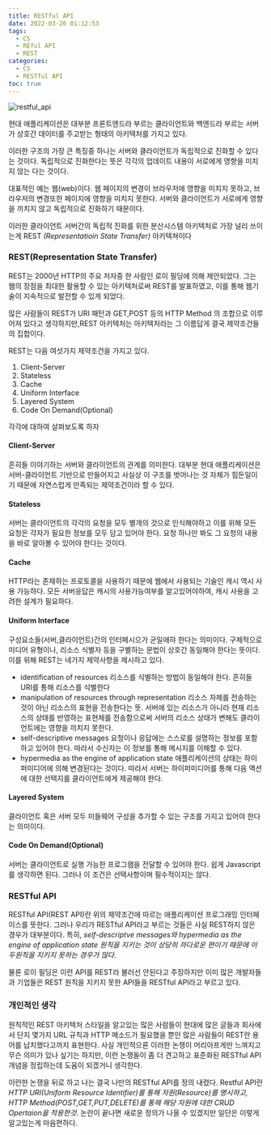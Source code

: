 ```yaml
---
title: RESTful API
date: 2022-03-26 01:12:53
tags:
  - CS
  - REful API
  - REST
categories:
  - CS
  - RESTful API
toc: true
---
```


![restful_api](/post_images/restful_api.png)

<!-- more -->

현대 애플리케이션은 대부분 프론트엔드라 부르는 클라이언트와 백엔드라 부르는 서버가 상호간 데이터를 주고받는 형태의 아키텍처를 가지고 있다.

이러한 구조의 가장 큰 특징중 하나는 서버와 클라이언트가 독립적으로 진화할 수 있다는 것이다.
독립적으로 진화한다는 뜻은 각각의 업데이트 내용이 서로에게 영향을 미치지 않는 다는 것이다.

대표적인 예는 웹(web)이다. 웹 페이지의 변경이 브라우저에 영향을 미치지 못하고, 브라우저의 변경또한 페이지에 영향을 미치지 못한다. 서버와 클라이언트가 서로에게 영향을 끼치지 않고 독립적으로 진화하기 때문이다.

이러한 클라이언트 서버간의 독립적 진화를 위한 분산시스템 아키텍처로 가장 널리 쓰이는게 REST _(Representatioin State Transfer)_ 아키텍쳐이다

### **REST(Representation State Transfer)**

REST는 2000년 HTTP의 주요 저자중 한 사람인 로이 필딩에 의해 제안되었다.
그는 웹의 장점을 최대한 활용할 수 있는 아키텍처로써 REST를 발표하였고, 이를 통해 웹기술이 지속적으로 발전할 수 있게 되었다.

많은 사람들이 REST가 URI 패턴과 GET,POST 등의 HTTP Method 의 조합으로 이루어져 있다고 생각하지만,REST 아키텍처는 아키텍처라는 그 이름답게 결국 제약조건들의 집합이다.

REST는 다음 여섯가지 제약조건을 가지고 있다.

1. Client-Server
1. Stateless
1. Cache
1. Uniform Interface
1. Layered System
1. Code On Demand(Optional)

각각에 대하여 살펴보도록 하자

#### **Client-Server**

흔히들 이야기하는 서버와 클라이언트의 관계를 의미한다. 대부분 현대 애플리케이션은 서버-클라이언트 기반으로 만들어지고 사실상 이 구조를 벗어나는 것 자체가 힘든일이기 때문에 자연스럽게 만족되는 제약조건이라 할 수 있다.

#### **Stateless**

서버는 클라이언트의 각각의 요청을 모두 별개의 것으로 인식해야하고 이를 위해 모든 요청은 각자가 필요한 정보를 모두 담고 있어야 한다.
요청 하나만 봐도 그 요청의 내용을 바로 알아볼 수 있어야 한다는 것이다.

#### **Cache**

HTTP라는 존재하는 프로토콜을 사용하기 때문에 웹에서 사용되는 기술인 캐시 역시 사용 가능하다.
모든 서버응답은 캐시의 사용가능여부를 알고있어야하여, 캐시 사용을 고려한 설계가 필요하다.

#### **Uniform Interface**

구성요소들(서버,클라이언트)간의 인터페시으가 균일애햐 한다는 의미이다. 구체적으로 미디어 유형이나, 리소스 식별자 등을 구별하는 문법이 상호간 동일해야 한다는 뜻이다.
이를 위해 REST는 네가지 제약사항을 제시하고 있다.

- identification of resources
  리소스를 식별하는 방법이 동일해야 한다. 흔히들 URI를 통해 리소스를 식별한다
- manipulation of resources through representation
  리소스 자체를 전송하는 것이 아닌 리소스의 표현을 전송한다는 뜻. 서버에 있는 리소스가 아니라 현재 리소스의 상태를 반영하는 표현체를 전송함으로써 서버의 리소스 상태가 변해도 클라이언트에는 영향을 끼치지 못한다.
- self-descriptive messages
  요청이나 응답에는 스스로를 설명하는 정보를 포함하고 있어야 한다. 따라서 수신자는 이 정보를 통해 메시지를 이해할 수 있다.
- hypermedia as the engine of application state
  애플리케이션의 상태는 하이퍼미디어에 의해 변경된다는 것이다. 따라서 서버는 하이퍼미디어를 통해 다음 액션에 대한 선택지를 클라이언트에게 제공해야 한다.

#### **Layered System**

클라이언트 혹은 서버 모두 미들웨어 구성을 추가할 수 있는 구조를 가지고 있어야 한다는 의미이다.

#### **Code On Demand(Optional)**

서버는 클라이언트로 실행 가능한 프로그램을 전달할 수 있어야 한다. 쉽게 Javascript를 생각하면 된다. 그러나 이 조건은 선택사항이며 필수적이지는 않다.

### **RESTful API**

RESTful API(REST API)란 위의 제약조건에 따르는 애플리케이션 프로그래밍 인터페이스를 뜻한다. 그러나 우리가 RESTful API라고 부르는 것들은 사실 REST하지 않은 경우가 대부분이다. 특히, *self-descriptve messages와 hypermedia as the engine of application state 원칙을 지키는 것이 상당히 까다로운 편이기 때문에 이 두원칙을 지키지 못하는 경우가 많다.*

물론 로이 필딩은 이런 API를 REST라 불러선 안된다고 주장하지만 이미 많은 개발자들과 기업들은 REST 원칙을 지키지 못한 API들을 RESTful API라고 부르고 있다.

### **개인적인 생각**

원칙적인 REST 아키텍처 스타일을 알고있는 많은 사람들이 현대에 많은 글들과 회사에서 단지 몇가지 URL 규칙과 HTTP 메소드가 필요했을 뿐인 많은 사람들이 REST란 용어를 납치했다고까지 표현한다. 사실 개인적으론 이러한 논쟁이 머리아프게만 느껴지고 무슨 의미가 있나 싶기는 하지만, 이런 논쟁들이 좀 더 견고하고 표준화된 RESTful API 개념을 정립하는데 도움이 되겠거니 생각한다.

이런한 논쟁을 뒤로 하고 나는 결국 나만의 RESTful API를 정의 내렸다. Restful API란 _HTTP URI(Uniform Resource Identifier)를 통해 자원(Resource)를 명시하고, HTTP Method(POST,GET,PUT,DELETE)를 통해 해당 자원에 대한 CRUD Opertaion을 적용한것_.
논란이 끝나면 새로운 정의가 나올 수 있겠지만 일단은 이렇게 알고있는게 마음편하다.

